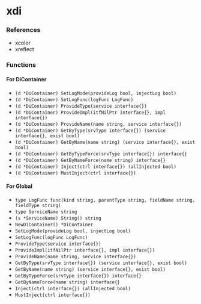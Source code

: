 # xdi

### References

+ xcolor
+ xreflect

### Functions

#### For DiContainer

+ `(d *DiContainer) SetLogMode(provideLog bool, injectLog bool)`
+ `(d *DiContainer) SetLogFunc(logFunc LogFunc)`
+ `(d *DiContainer) ProvideType(service interface{})`
+ `(d *DiContainer) ProvideImpl(itfNilPtr interface{}, impl interface{})`
+ `(d *DiContainer) ProvideName(name string, service interface{})`
+ `(d *DiContainer) GetByType(srvType interface{}) (service interface{}, exist bool)`
+ `(d *DiContainer) GetByName(name string) (service interface{}, exist bool)`
+ `(d *DiContainer) GetByTypeForce(srvType interface{}) interface{}`
+ `(d *DiContainer) GetByNameForce(name string) interface{}`
+ `(d *DiContainer) Inject(ctrl interface{}) (allInjected bool)`
+ `(d *DiContainer) MustInject(ctrl interface{})`

#### For Global

+ `type LogFunc func(kind string, parentType string, fieldName string, fieldType string)`
+ `type ServiceName string`
+ `(s *ServiceName) String() string`
+ `NewDiContainer() *DiContainer`
+ `SetLogMode(provideLog bool, injectLog bool)`
+ `SetLogFunc(logFunc LogFunc)`
+ `ProvideType(service interface{})`
+ `ProvideImpl(itfNilPtr interface{}, impl interface{})`
+ `ProvideName(name string, service interface{})`
+ `GetByType(srvType interface{}) (service interface{}, exist bool)`
+ `GetByName(name string) (service interface{}, exist bool)`
+ `GetByTypeForce(srvType interface{}) interface{}`
+ `GetByNameForce(name string) interface{}`
+ `Inject(ctrl interface{}) (allInjected bool)`
+ `MustInject(ctrl interface{})`
